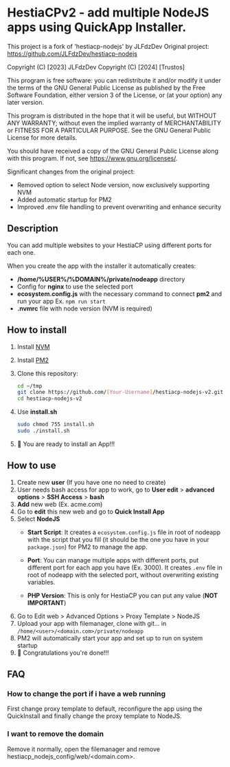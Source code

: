 # HestiaCPv2 - add multiple NodeJS apps using QuickApp Installer.

This project is a fork of 'hestiacp-nodejs' by JLFdzDev
Original project: https://github.com/JLFdzDev/hestiacp-nodejs

Copyright (C) [2023] JLFdzDev
Copyright (C) [2024] [Trustos]

This program is free software: you can redistribute it and/or modify
it under the terms of the GNU General Public License as published by
the Free Software Foundation, either version 3 of the License, or
(at your option) any later version.

This program is distributed in the hope that it will be useful,
but WITHOUT ANY WARRANTY; without even the implied warranty of
MERCHANTABILITY or FITNESS FOR A PARTICULAR PURPOSE.  See the
GNU General Public License for more details.

You should have received a copy of the GNU General Public License
along with this program.  If not, see <https://www.gnu.org/licenses/>.

Significant changes from the original project:
- Removed option to select Node version, now exclusively supporting NVM
- Added automatic startup for PM2
- Improved .env file handling to prevent overwriting and enhance security

## Description

You can add multiple websites to your HestiaCP using different ports for each one.

When you create the app with the installer it automatically creates:
* **/home/%USER%/%DOMAIN%/private/nodeapp** directory
* Config for **nginx** to use the selected port
* **ecosystem.config.js** with the necessary command to connect **pm2** and run your app Ex. `npm run start`
* **.nvmrc** file with node version (NVM is required)

## How to install

1. Install [NVM](https://github.com/nvm-sh/nvm#installing-and-updating)
2. Install [PM2](https://pm2.keymetrics.io/)
3. Clone this repository:
	```bash
	cd ~/tmp
	git clone https://github.com/[Your-Username]/hestiacp-nodejs-v2.git
	cd hestiacp-nodejs-v2
	```

4. Use **install.sh**
	```bash
	sudo chmod 755 install.sh
	sudo ./install.sh
	```

5. 🚀 You are ready to install an App!!!

## How to use

1. Create new **user** (If you have one no need to create)
2. User needs bash access for app to work, go to **User edit** > **advanced options** > **SSH Access** > **bash**
3. **Add** new web (Ex. acme.com)
4. Go to **edit** this new web and go to **Quick Install App**
5. Select **NodeJS**
   * **Start Script**: It creates a `ecosystem.config.js` file in root of nodeapp with the script that you fill (it should be the one you have in your `package.json`) for PM2 to manage the app.

   * **Port**: You can manage multiple apps with different ports, put different port for each app you have (Ex. 3000).
   It creates `.env` file in root of nodeapp with the selected port, without overwriting existing variables.

   * **PHP Version**: This is only for HestiaCP you can put any value (**NOT IMPORTANT**)
6. Go to Edit web > Advanced Options > Proxy Template > NodeJS
7. Upload your app with filemanager, clone with git... in `/home/<user>/<domain.com>/private/nodeapp`
8. PM2 will automatically start your app and set up to run on system startup
9. 🎉 Congratulations you're done!!!

## FAQ

### How to change the port if i have a web running

First change proxy template to default, reconfigure the app using the QuickInstall and finally change the proxy template to NodeJS.

### I want to remove the domain

Remove it normally, open the filemanager and remove hestiacp_nodejs_config/web/<domain.com>.
